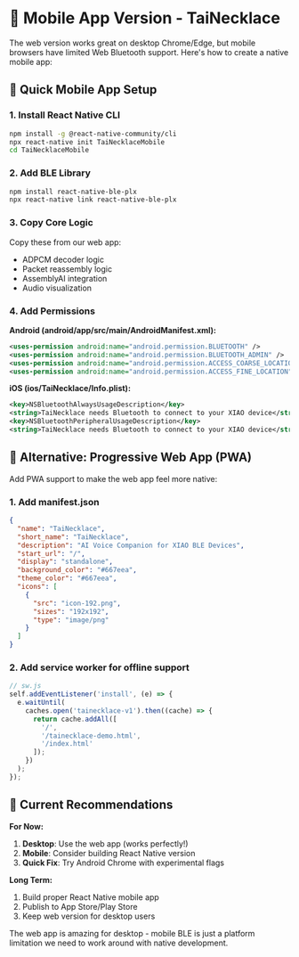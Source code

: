 # 📱 Mobile App Version - TaiNecklace

The web version works great on desktop Chrome/Edge, but mobile browsers have limited Web Bluetooth support. Here's how to create a native mobile app:

## 🚀 Quick Mobile App Setup

### 1. Install React Native CLI
```bash
npm install -g @react-native-community/cli
npx react-native init TaiNecklaceMobile
cd TaiNecklaceMobile
```

### 2. Add BLE Library
```bash
npm install react-native-ble-plx
npx react-native link react-native-ble-plx
```

### 3. Copy Core Logic
Copy these from our web app:
- ADPCM decoder logic
- Packet reassembly logic  
- AssemblyAI integration
- Audio visualization

### 4. Add Permissions

**Android (android/app/src/main/AndroidManifest.xml):**
```xml
<uses-permission android:name="android.permission.BLUETOOTH" />
<uses-permission android:name="android.permission.BLUETOOTH_ADMIN" />
<uses-permission android:name="android.permission.ACCESS_COARSE_LOCATION" />
<uses-permission android:name="android.permission.ACCESS_FINE_LOCATION" />
```

**iOS (ios/TaiNecklace/Info.plist):**
```xml
<key>NSBluetoothAlwaysUsageDescription</key>
<string>TaiNecklace needs Bluetooth to connect to your XIAO device</string>
<key>NSBluetoothPeripheralUsageDescription</key>
<string>TaiNecklace needs Bluetooth to connect to your XIAO device</string>
```

## 🎯 Alternative: Progressive Web App (PWA)

Add PWA support to make the web app feel more native:

### 1. Add manifest.json
```json
{
  "name": "TaiNecklace",
  "short_name": "TaiNecklace",
  "description": "AI Voice Companion for XIAO BLE Devices",
  "start_url": "/",
  "display": "standalone",
  "background_color": "#667eea",
  "theme_color": "#667eea",
  "icons": [
    {
      "src": "icon-192.png",
      "sizes": "192x192",
      "type": "image/png"
    }
  ]
}
```

### 2. Add service worker for offline support
```javascript
// sw.js
self.addEventListener('install', (e) => {
  e.waitUntil(
    caches.open('tainecklace-v1').then((cache) => {
      return cache.addAll([
        '/',
        '/tainecklace-demo.html',
        '/index.html'
      ]);
    })
  );
});
```

## 📱 Current Recommendations

**For Now:**
1. **Desktop**: Use the web app (works perfectly!)
2. **Mobile**: Consider building React Native version
3. **Quick Fix**: Try Android Chrome with experimental flags

**Long Term:**
1. Build proper React Native mobile app
2. Publish to App Store/Play Store
3. Keep web version for desktop users

The web app is amazing for desktop - mobile BLE is just a platform limitation we need to work around with native development.